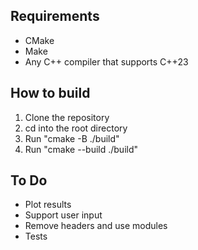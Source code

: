 ## Requirements
- CMake
- Make
- Any C++ compiler that supports C++23

## How to build
1. Clone the repository
2. cd into the root directory
3. Run "cmake -B ./build"
4. Run "cmake --build ./build"

## To Do
- Plot results
- Support user input
- Remove headers and use modules
- Tests
